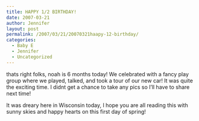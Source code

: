 ```yaml
---
title: HAPPY 1/2 BIRTHDAY!
date: 2007-03-21
author: Jennifer
layout: post
permalink: /2007/03/21/20070321haapy-12-birthday/
categories:
  - Baby E
  - Jennifer
  - Uncategorized
---
```

thats right folks, noah is 6 months today! We celebrated with a fancy play group where we played, talked, and took a tour of our new car! It was quite the exciting time. I didnt get a chance to take any pics so I&#8217;ll have to share next time!

It was dreary here in Wisconsin today, I hope you are all reading this with sunny skies and happy hearts on this first day of spring!
